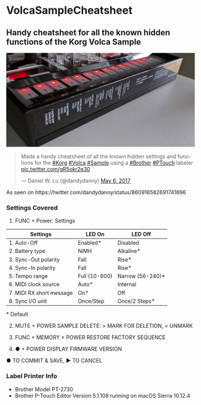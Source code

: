 # VolcaSampleCheatsheet
Handy cheatsheet for all the known hidden functions of the Korg Volca Sample
---
![Volca Sample Cheatsheet sticker / label](/volcasamplecheatsheet.jpg?raw=true "Volca Sample Cheatsheet")
<blockquote class="twitter-tweet" data-lang="en"><p lang="en" dir="ltr">Made a handy cheatsheet of all the known hidden settings and functions for the <a href="https://twitter.com/hashtag/Korg?src=hash">#Korg</a> <a href="https://twitter.com/hashtag/Volca?src=hash">#Volca</a> <a href="https://twitter.com/hashtag/Sample?src=hash">#Sample</a> using a <a href="https://twitter.com/hashtag/Brother?src=hash">#Brother</a> <a href="https://twitter.com/hashtag/PTouch?src=hash">#PTouch</a> labeler <a href="https://t.co/gR5okr2e30">pic.twitter.com/gR5okr2e30</a></p>&mdash; Daniel W. Lu (@dandydanny) <a href="https://twitter.com/dandydanny/status/860916582691741696">May 6, 2017</a></blockquote>
<script async src="//platform.twitter.com/widgets.js" charset="utf-8"></script>
As seen on https://twitter.com/dandydanny/status/860916582691741696


### Settings Covered

1.  FUNC + Power: Settings

| Settings 						| LED On 		| LED Off |
| ----------------------------- | ------------- | ------- |
| 1. Auto-Off					| Enabled*		| Disabled |
| 2. Battery type				| NiMH			| Alkaline* |
| 3. Sync-Out polarity			| Fall			| Rise* |
| 4. Sync-In polarity			| Fall			| Rise* |
| 5. Tempo range				| Full (10-600)	| Narrow (56-240)* |
| 6. MIDI clock source			| Auto*			| Internal |
| 7. MIDI RX short message		| On*			| Off |
| 8. Sync I/O unit				| Once/Step		| Once/2 Steps* |

\* Default

2. MUTE + POWER				SAMPLE DELETE: > MARK FOR DELETION, < UNMARK

3. FUNC + MEMORY + POWER 		RESTORE FACTORY SEQUENCE

4. ● + POWER 					DISPLAY FIRMWARE VERSION

● TO COMMIT & SAVE, ▶ TO CANCEL


### Label Printer Info
* Brother Model PT-2730
* Brother P-Touch Editor Version 5.1.108 running on macOS Sierra 10.12.4

